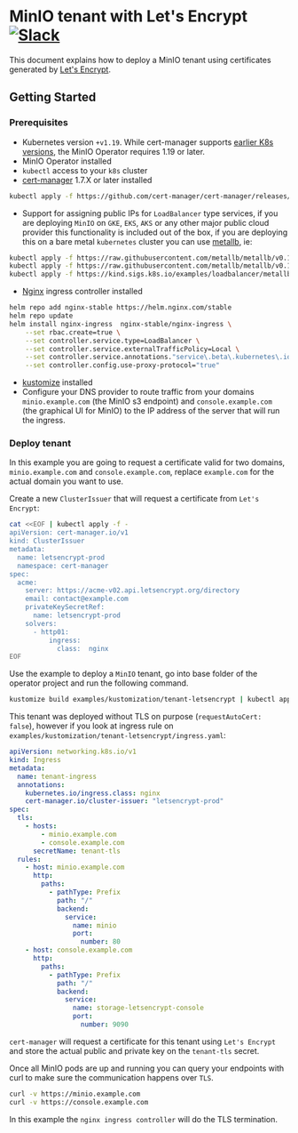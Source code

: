 # MinIO tenant with Let's Encrypt [![Slack](https://slack.min.io/slack?type=svg)](https://slack.min.io)

This document explains how to deploy a MinIO tenant using certificates generated by [Let's Encrypt](https://letsencrypt.org/).

## Getting Started

### Prerequisites

- Kubernetes version `+v1.19`. While cert-manager supports [earlier K8s versions](https://cert-manager.io/docs/installation/supported-releases/), the MinIO Operator requires 1.19 or later.
- MinIO Operator installed
- `kubectl` access to your `k8s` cluster
- [cert-manager](https://cert-manager.io/docs/installation/) 1.7.X or later installed
```bash
kubectl apply -f https://github.com/cert-manager/cert-manager/releases/download/v1.7.2/cert-manager.yaml
```
- Support for assigning public IPs for `LoadBalancer` type services, if you are deploying `MinIO` on `GKE`, `EKS`, `AKS`
or any other major public cloud provider this functionality is included out of the box, if you are deploying this on a 
bare metal `kubernetes` cluster you can use [metallb](https://metallb.universe.tf/), ie:
```bash
kubectl apply -f https://raw.githubusercontent.com/metallb/metallb/v0.12.1/manifests/namespace.yaml
kubectl apply -f https://raw.githubusercontent.com/metallb/metallb/v0.12.1/manifests/metallb.yaml
kubectl apply -f https://kind.sigs.k8s.io/examples/loadbalancer/metallb-configmap.yaml
```
- [Nginx](https://docs.nginx.com/nginx-ingress-controller/) ingress controller installed
```bash
helm repo add nginx-stable https://helm.nginx.com/stable
helm repo update
helm install nginx-ingress  nginx-stable/nginx-ingress \
    --set rbac.create=true \
    --set controller.service.type=LoadBalancer \
    --set controller.service.externalTrafficPolicy=Local \
    --set controller.service.annotations."service\.beta\.kubernetes\.io/aws-load-balancer-proxy-protocol"="*" \
    --set controller.config.use-proxy-protocol="true"
```
- [kustomize](https://kustomize.io/) installed
- Configure your DNS provider to route traffic from your domains `minio.example.com` (the MinIO s3 endpoint) and `console.example.com`
(the graphical UI for MinIO) to the IP address of the server that will run the ingress.


### Deploy tenant

In this example you are going to request a certificate valid for two domains, `minio.example.com` and `console.example.com`, replace `example.com`
for the actual domain you want to use.

Create a new `ClusterIssuer` that will request a certificate from `Let's Encrypt`:

```bash
cat <<EOF | kubectl apply -f -
apiVersion: cert-manager.io/v1
kind: ClusterIssuer
metadata:
  name: letsencrypt-prod
  namespace: cert-manager
spec:
  acme:
    server: https://acme-v02.api.letsencrypt.org/directory
    email: contact@example.com
    privateKeySecretRef:
      name: letsencrypt-prod
    solvers:
      - http01:
          ingress:
            class:  nginx
EOF
```

Use the example to deploy a `MinIO` tenant, go into base folder of the operator project and run the following command.

```bash
kustomize build examples/kustomization/tenant-letsencrypt | kubectl apply -f -
```

This tenant was deployed without TLS on purpose (`requestAutoCert: false`), however if you look at ingress rule on `examples/kustomization/tenant-letsencrypt/ingress.yaml`:

```yaml
apiVersion: networking.k8s.io/v1
kind: Ingress
metadata:
  name: tenant-ingress
  annotations:
    kubernetes.io/ingress.class: nginx
    cert-manager.io/cluster-issuer: "letsencrypt-prod"
spec:
  tls:
    - hosts:
        - minio.example.com
        - console.example.com
      secretName: tenant-tls
  rules:
    - host: minio.example.com
      http:
        paths:
          - pathType: Prefix
            path: "/"
            backend:
              service:
                name: minio
                port:
                  number: 80
    - host: console.example.com
      http:
        paths:
          - pathType: Prefix
            path: "/"
            backend:
              service:
                name: storage-letsencrypt-console
                port:
                  number: 9090
```

`cert-manager` will request a certificate for this tenant using `Let's Encrypt` and store the actual public and private key on the `tenant-tls` secret.

Once all MinIO pods are up and running you can query your endpoints with curl to make sure the communication happens over `TLS`.

```bash
curl -v https://minio.example.com
curl -v https://console.example.com
```

In this example the `nginx ingress controller` will do the TLS termination.